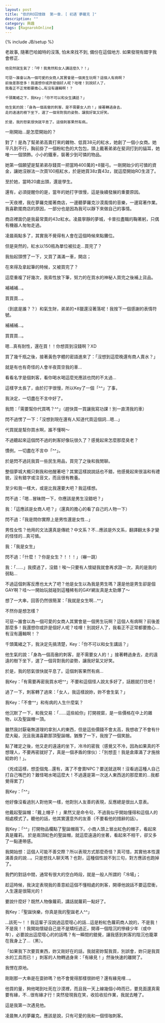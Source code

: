 ```yaml
---
layout: post
title: "依的RO回憶錄  第一章. [ 初遇˙夢蘿克 ]"
description: ""
category: 興趣
tags: [RagnarokOnline]
---
```

{% include JB/setup %}

老故事, 隨著巴哈姆特的沒落, 怕未來找不到, 備份在這個地方. 如果發現有錯字我會修正.	他突然就生氣了：「哼！我竟然和女人講這麼久？！」	可惡～誰會以為一個可愛的女商人其實會是一個男生玩啊？這個人有病啊？
	前後差那麼多！我還想你或許是個好人呢？哇哩！別說好人了，
	我看正不正常都要擔心…有沒有邏輯啊！？	千頭萬緒之下，我Key：「你不可以和女生講話？」	他生氣的說：「身為一個高傲的刺客，是不需要女人的！」接著轉過身去，
	走的遠遠的樹下坐下，選了一個背對我的姿勢，讓我好氣又好笑。	於是，我的怒氣很快就平息了。這個刺客果然有病…

一剛開始…是怎麼開始的？對了！是為了幫弟弟高賣打來的雜物、低買38元的紅水，她創了一個小女商。她平凡到不行，胸前掛了一個粉紅色的大包包，頭上戴著弟弟在斐洞打到的貓耳，她唯一一個頭飾。小小的鐵車，裝著少到可憐的物品。她第一個願望是幫弟弟存錢買一把當時400萬的+8獵弓。一剛開始少的可憐的資金，讓她沒辦法一次買100瓶紅水，於是她買38z賣43z，就這麼開始RO生涯了。至於她，當時20歲出頭，還是學生。還有，必須提醒你的是，當年的她打字很慢，這是後續發展的重要原因。一天夜裡，我在夢羅克擺著商店，一邊聽夢羅克沙漠風情的音樂，一邊寫著作業。我喜歡擺商店的原因，一部分也是因為我可以靜下來做自己的事情。商店裡面仍是我最常賣的43z紅水。凌晨寧靜的夢城，卡普拉盡職的鞠著躬，只偶有機器人匆匆走過。凌晨兩點多了，其實我不覺得有人會在這個時候來點攤位。
但是突然的，紅水以150瓶為單位被拉走…買完了？我抬起頭愣了一下，又買了滿滿一車，開店；在來得及拿起筆的時候，又被買完了？這麼重複了好幾次，我索性放下筆，努力的在買水的神秘人買完之後補上貨品。補補補…。

買買買…。（到底是誰？？）和氣生財，弟弟的+8獵還沒著落呢！我按下一個感謝的表情符號。補補補…。

買買買…。嗯…真有耐性，還在買！！你想買到沒錢啊？XD買了幾千瓶之後，接著黃色字體的密語進來了：「沒想到這麼晚還有商人賣水？」

就是有也有奇怪的人會半夜買空我的車…

看看名字是個刺客，看你喝水喝這麼兇應該也閃的不太過…這樣字太長了，由於打字很慢，所以Key了一個「^^」了事，我決定，一切盡在不言中好了。我問：「需要幫你代買嗎？^^」（趕快買一買讓我寫功課！別一直清我的車）閃不過愣了一下：「沒想到現在還有人知道代買這個詞…嗯…」代買就是幫你買水啊，誰不懂啊～

不過聽起來這個閃不過的刺客好像玩很久了？感覺起來怎麼那麼臭老？慣例，一切盡在不言中「^^」。於是閃不過託我買一些民生用品，買完了之後和我閒聊。整個夢城大概只剩我和他醒著吧？其實這樣說說話也不錯，他感覺起來很溫和有禮貌，沒有錯字或注音文，而且很有教養。至少和我一樣大，或是比我還要大吧？我這樣想。

閃不過：「嗯…冒昧問一下，你應該是男生沒錯吧？」我：「這應該是女商人吧？」（還真的擔心的看了自己的人物一下）閃不過：「我是問你實際上是男性還是女性…」男性女性？他用的文法還真是傳統？中文系？不…應該是外文系，翻譯翻太多才變的怪怪的…真可憐。我：「我是女生」閃不過：「什麼！？你是女生？！！！」（嚇一跳）我：「……」我摸過了，沒錯！唉～只要有人懷疑我就會再求證一次，真的是我的弱點…不過這個刺客反應也太大了吧？他是女生以為我是男生嗎？還是他是男生卻是個GAY啊？哇～一開始玩就碰到這種稀有的GAY網友真是太勁爆了～想了一大串，回答仍然很簡潔：「我就是女生啊…^^」不然你是想怎樣？

可惡～誰會以為一個可愛的女商人其實會是一個男生玩啊？這個人有病啊？前後差那麼多！我還想你或許是個好人呢？哇哩！別說好人了，我看正不正常都要擔心…有沒有邏輯啊！？千頭萬緒之下，我決定先搞清楚，Key：「你不可以和女生講話？」他生氣的說：「身為一個高傲的刺客，是不需要女人的！」接著轉過身去，走的遠遠的樹下坐下，選了一個背對我的姿勢，讓我好氣又好笑。於是，我的怒氣很快就平息了。這個刺客果然有病…我Key：「有需要再密我買水吧^^」不要和這個怪人說太多好了，話題就打住吧！過了一下，刺客轉了過來：「女人，我這樣說妳，妳不會生氣？」我Key：「不會^^」和有病的人生什麼氣？他沉默了一下，和我交易：「……這些給你」打開視窗，是一些價格在中上的雜物，以及聖誕帽一頂。

雖然我討厭毫無道理的拿別人的東西，但是這些價錢不會太高，我想收了不會有什麼大礙，況且我滿喜歡那頂聖誕帽。猶豫了一下，我按了一個笑臉。點了確定之後，他又走的遠遠的坐下，冷冷的密我（感覺又不冷，因為如果真的不想理人，不要再密就好了，真是一個矛盾的傢伙）：「別想歪！我是倉庫滿了才施捨給妳的！」。（兇成這樣，想歪個鬼…還有，滿了不會賣NPC？要送就送啊！沒看過這種人自己打自己嘴巴的？難怪喝水喝這麼大！不過還是第一次送人東西送的那麼累的…我都覺得累了）我Key：「^^」他好像沒看過別人對他笑一樣，他對別人友善的表現，反應總是很出人意表。他戴起聖誕帽：「戴上帽子！」果然又是命令句，不過我似乎開始懂得和這個人的相處模式了。聽他的話，他其實還意外的友善（不要看他的措辭的話）。我Key：「^^」打開物品欄點了聖誕帽兩下。小商人頭上冒出紅色的帽子，看起來真是蘿莉。於是兩頂紅色的聖誕帽，就這麼遠遠的坐著，看起來不相干，卻又多了一點連帶感。

我開始想：這個人可能不善交際？所以表現方式那麼奇怪？真可惜，其實他本性還滿善良的說…。只是想找人聊天嗎？也對，這種個性說不到三句，對方應該也跑掉了。我們的對話中間，通常有很大的空白時段，就是一般人所謂的「冷場」；趁這時候，我決定表現我的善意給這個不懂相處的刺客，開導他說話不要這麼衝，人生還是很陽光的！要說什麼好？既然人物像蘿莉，講話就蘿莉一點好了。我Key：「聖誕快樂，你真是我的聖誕老人^^」…該死～！！我這輩子沒說過這麼噁心的話…這是粉紅色蘿莉商人說的，不是我！不是我！！我開始懷疑自己是不是矯枉過正，開導一個陰沉的慘綠少年（或中年），必要說出這麼噁心的的話嗎？有一瞬間的錯覺，讓我感到刺客的陰沉也籠罩在我身上了…（黑）。「如果我下次要買東西，妳又剛好在的話，我就密妳幫我買，別誤會，妳只是我買水的工具而已！」刺客的人物轉過身來：「有緣見！」然後快速的離開了。

我愣在原地。
剛剛那一大串是在耍帥嗎？他不會覺得那樣很帥吧？還有緣見哩…。他買的量，夠他喝到吐死在沙漠裡，而且我一天上線幾個小時而已，要見面還真需要有緣，不…很有緣才行！突然發現我在笑，收拾收拾作業，我就去睡了。這是我第一次遇見他。凌晨無人的夢羅克。應該是說，只有可愛的我和一個怪咖刺客。
